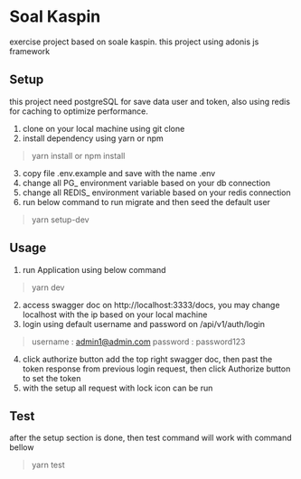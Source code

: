 # Soal Kaspin

exercise project based on soale kaspin. this project using adonis js framework

## Setup

this project need postgreSQL for save data user and token, also using redis for caching to optimize performance.

1.  clone on your local machine using git clone
2.  install dependency using yarn or npm

> yarn install
> or
> npm install

3.  copy file .env.example and save with the name .env
4.  change all PG\_ environment variable based on your db connection
5.  change all REDIS\_ environment variable based on your redis connection
6.  run below command to run migrate and then seed the default user

> yarn setup-dev

## Usage

1.  run Application using below command

> yarn dev

2.  access swagger doc on http://localhost:3333/docs, you may change localhost with the ip based on your local machine
3.  login using default username and password on /api/v1/auth/login

> username : admin1@admin.com
> password : password123

4. click authorize button add the top right swagger doc, then past the token response from previous login request, then click Authorize button to set the token
5. with the setup all request with lock icon can be run

## Test

after the setup section is done, then test command will work with command bellow

> yarn test
